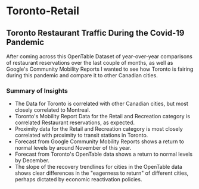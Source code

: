 # Toronto-Retail

## Toronto Restaurant Traffic During the Covid-19 Pandemic
After coming across this OpenTable Dataset of year-over-year comparisons of restaurant reservations over the last couple of months, as well as Google's Community Mobility Reports I wanted to see how Toronto is fairing during this pandemic and compare it to other Canadian cities.
### Summary of Insights
* The Data for Toronto is correlated with other Canadian cities, but most closely correlated to Montreal.
* Toronto's Mobility Report Data for the Retail and Recreation category is correlated Restaurant reservations, as expected.
* Proximity data for the Retail and Recreation category is most closely correlated with proximity to transit stations in Toronto.
* Forecast from Google Community Mobility Reports shows a return to normal levels by around November of this year.
* Forecast from Toronto's OpenTable data shows a return to normal levels by December.
* The slope of the recovery trendlines for cities in the OpenTable data shows clear differences in the "eagerness to return" of different cities, perhaps dictated by economic reactivation policies.
